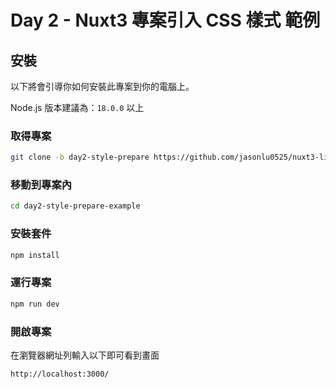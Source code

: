 # Day 2 - Nuxt3 專案引入 CSS 樣式 範例

## 安裝

以下將會引導你如何安裝此專案到你的電腦上。

Node.js 版本建議為：`18.0.0` 以上

### 取得專案

```bash
git clone -b day2-style-prepare https://github.com/jasonlu0525/nuxt3-live-example.git day2-style-prepare-example
```

### 移動到專案內

```bash
cd day2-style-prepare-example
```

### 安裝套件

```bash
npm install
```

### 運行專案

```bash
npm run dev
```

### 開啟專案

在瀏覽器網址列輸入以下即可看到畫面

```bash
http://localhost:3000/
```
